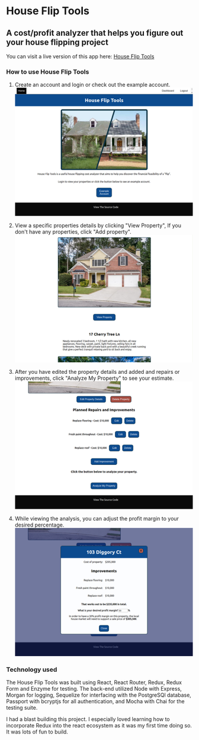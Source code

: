 # House Flip Tools
## A cost/profit analyzer that helps you figure out your house flipping project

You can visit a live version of this app here: [House Flip Tools](https://murmuring-depths-75325.herokuapp.com/)

### How to use House Flip Tools

1. Create an account and login or check out the example account.
![Landing page](ReadMeScreenshots/LandingPage.png)

2. View a specific properties details by clicking "View Property", If you don't have any properties, click "Add property".
![Dashboard](ReadMeScreenshots/Dashboard.png)

3. After you have edited the property details and added and repairs or improvements, click "Analyze My Property" to see your estimate.
![Analyze](ReadMeScreenshots/Analyze.png)

4. While viewing the analysis, you can adjust the profit margin to your desired percentage.
![Analysis](ReadMeScreenshots/Analysis.png)

### Technology used

The House Flip Tools was built using React, React Router, Redux, Redux Form and Enzyme for testing. The back-end utilized Node with Express, Morgan for logging, Sequelize for interfacing with the PostgreSQl database, Passport with bcryptjs for all authentication, and Mocha with Chai for the testing suite.

I had a blast building this project. I especially loved learning how to incorporate Redux into the react ecosystem as it was my first time doing so. It was lots of fun to build.
